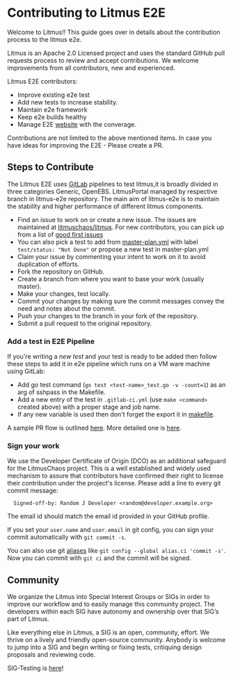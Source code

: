 # Contributing to Litmus E2E

Welcome to Litmus!! This guide goes over in details about the contribution process to the litmus e2e.

Litmus is an Apache 2.0 Licensed project and uses the standard GitHub pull requests process to review and accept contributions. We welcome improvements from all contributors, new and experienced.

Litmus E2E contributors:

* Improve existing e2e test
* Add new tests to increase stability.
* Maintain e2e framework
* Keep e2e builds healthy
* Manage E2E [website](https://litmuschaos.github.io/litmus-e2e) with the converage.

Contributions are not limited to the above mentioned items. In case you have ideas for improving the E2E - Please create a PR.


## Steps to Contribute

The Litmus E2E uses [GitLab](https://litmuschaos.github.io/litmus-e2e/) pipelines to test litmus,it is broadly divided in three categories Generic, OpenEBS. LitmusPortal managed by respective branch in litmus-e2e repository. The main aim of litmus-e2e is to maintain the stability and higher performance of different litmus components.


* Find an issue to work on or create a new issue. The issues are maintained at [litmuschaos/litmus](https://github.com/litmuschaos/litmus/issues). For new contributors, you can pick up from a list of [good first issues](https://github.com/litmuschaos/litmus/issues?q=is%3Aissue+is%3Aopen+label%3Aarea%2Flitmus-docs+label%3A%22good+first+issue%22+)
* You can also pick a test to add from [master-plan.yml](https://github.com/litmuschaos/litmus-e2e/blob/generic/.master-plan.yml) with label `test/status: "Not Done"` or propose a new test in master-plan.yml
* Claim your issue by commenting your intent to work on it to avoid duplication of efforts.
* Fork the repository on GitHub.
* Create a branch from where you want to base your work (usually master).
* Make your changes, test locally.
* Commit your changes by making sure the commit messages convey the need and notes about the commit.
* Push your changes to the branch in your fork of the repository.
* Submit a pull request to the original repository.

### Add a test in E2E Pipeline

If you're writing a _new test_ and your test is ready to be added then follow these steps to add it in e2e pipeline which runs on a VM ware machine using GitLab:

* Add go test command (`go test <test-name>_test.go -v -count=1`) as an arg of sshpass in the Makefile.
* Add a new entry of the test in `.gitlab-ci.yml` (use `make <command>` created above) with a proper stage and job name.
* If any new variable is used then don't forget the export it in [makefile](https://github.com/litmuschaos/litmus-e2e/blob/71601229b5522cde0f38b507aaa0657259dbf2dc/Makefile#L7).


A sample PR flow is outlined [here](https://guides.github.com/introduction/flow/). More detailed one is [here](https://gist.github.com/Chaser324/ce0505fbed06b947d962).

### Sign your work

We use the Developer Certificate of Origin (DCO) as an additional safeguard for the LitmusChaos project. This is a well established and widely used mechanism to assure that contributors have confirmed their right to license their contribution under the project's license. Please add a line to every git commit message:

```
  Signed-off-by: Random J Developer <random@developer.example.org>
```

The email id should match the email id provided in your GitHub profile. 

If you set your `user.name` and `user.email` in git config, you can sign your commit automatically with `git commit -s`. 

You can also use git [aliases](https://git-scm.com/book/tr/v2/Git-Basics-Git-Aliases) like `git config --global alias.ci 'commit -s'`. Now you can commit with `git ci` and the commit will be signed.

## Community

We organize the Litmus into Special Interest Groups or SIGs in order to improve our workflow and to easily manage this community project. The developers within each SIG have autonomy and ownership over that SIG’s part of Litmus.

Like everything else in Litmus, a SIG is an open, community, effort. We thrive on a lively and friendly open-source community. Anybody is welcome to jump into a SIG and begin writing or fixing tests, critiquing design proposals and reviewing code.

SIG-Testing is [here](https://github.com/litmuschaos/litmus/wiki/Special-Interest-Groups#sig-testing)!
